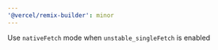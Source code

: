 ```yaml
---
'@vercel/remix-builder': minor
---
```


Use `nativeFetch` mode when `unstable_singleFetch` is enabled
